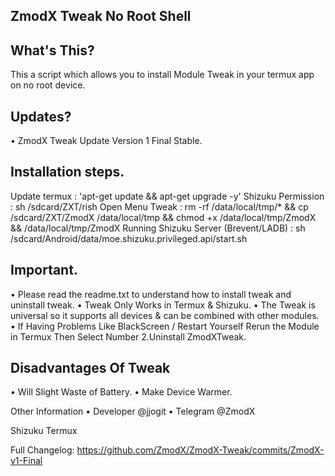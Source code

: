 ## ZmodX Tweak No Root Shell

## What's This?
This a script which allows you to install Module Tweak in your termux app on no root device.

## Updates?
• ZmodX Tweak Update Version 1 Final Stable.

## Installation steps.
Update termux : 'apt-get update && apt-get upgrade -y'
Shizuku Permission : sh /sdcard/ZXT/rish
Open Menu Tweak : rm -rf /data/local/tmp/* && cp /sdcard/ZXT/ZmodX /data/local/tmp && chmod +x /data/local/tmp/ZmodX && /data/local/tmp/ZmodX
Running Shizuku Server (Brevent/LADB) : sh /sdcard/Android/data/moe.shizuku.privileged.api/start.sh

## Important.
• Please read the readme.txt to understand how to install tweak and uninstall tweak.
• Tweak Only Works in Termux & Shizuku.
• The Tweak is universal so it supports all devices & can be combined with other modules.
• If Having Problems Like BlackScreen / Restart Yourself
Rerun the Module in Termux Then Select Number 2.Uninstall  ZmodXTweak.

## Disadvantages Of Tweak
• Will Slight Waste of Battery.
• Make Device Warmer.

Other Information
• Developer @jjogit
• Telegram @ZmodX

Shizuku
Termux

Full Changelog: https://github.com/ZmodX/ZmodX-Tweak/commits/ZmodX-v1-Final
